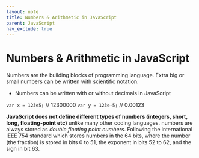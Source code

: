 ```yaml
---
layout: note
title: Numbers & Arithmetic in JavaScript
parent: JavaScript
nav_exclude: true
---
```


# Numbers & Arithmetic in JavaScript

Numbers are the building blocks of programming language. Extra big or small numbers can be written with scientific notation.

- Numbers can be written with or without decimals in JavaScript

`var x = 123e5;` // 12300000
`var y = 123e-5;` // 0.00123

**JavaScript does not define different types of numbers (integers, short, long, floating-point etc)** unlike many other coding languages. numbers are always stored as _double floating point numbers_. Following the international IEEE 754 standard which stores numbers in the 64 bits, where the number (the fraction) is stored in bits 0 to 51, the exponent in bits 52 to 62, and the sign in bit 63.
